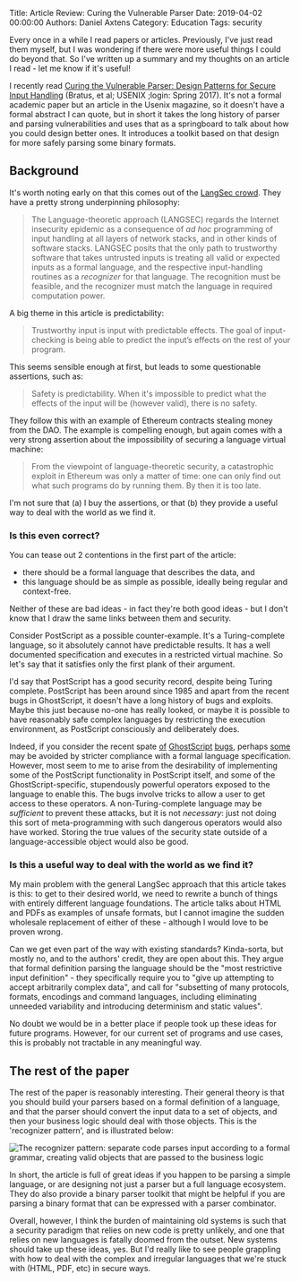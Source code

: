 Title: Article Review: Curing the Vulnerable Parser
Date: 2019-04-02 00:00:00
Authors: Daniel Axtens
Category: Education
Tags: security

Every once in a while I read papers or articles. Previously, I've just read them myself, but I was wondering if there were more useful things I could do beyond that. So I've written up a summary and my thoughts on an article I read - let me know if it's useful!

I recently read [Curing the Vulnerable Parser: Design Patterns for Secure Input Handling](https://www.usenix.org/publications/login/spring2017/bratus) (Bratus, et al; USENIX ;login: Spring 2017). It's not a formal academic paper but an article in the Usenix magazine, so it doesn't have a formal abstract I can quote, but in short it takes the long history of parser and parsing vulnerabilities and uses that as a springboard to talk about how you could design better ones. It introduces a toolkit based on that design for more safely parsing some binary formats.

## Background
It's worth noting early on that this comes out of the [LangSec crowd](http://langsec.org/). They have a pretty strong underpinning philosophy:

> The Language-theoretic approach (LANGSEC) regards the Internet insecurity epidemic as a consequence of _ad hoc_ programming of input handling at all layers of network stacks, and in other kinds of software stacks. LANGSEC posits that the only path to trustworthy software that takes untrusted inputs is treating all valid or expected inputs as a formal language, and the respective input-handling routines as a _recognizer_ for that language. The recognition must be feasible, and the recognizer must match the language in required computation power.

A big theme in this article is predictability:

> Trustworthy input is input with predictable effects. The goal of input-checking is being able to predict the input’s effects on the rest of your program.

This seems sensible enough at first, but leads to some questionable assertions, such as:

> Safety is predictability. When it's impossible to predict what the effects of the input will be (however valid), there is no safety.

They follow this with an example of Ethereum contracts stealing money from the DAO. The example is compelling enough, but again comes with a very strong assertion about the impossibility of securing a language virtual machine:

> From the viewpoint of language-theoretic security, a catastrophic exploit in Ethereum was only a matter of time: one can only find out what such programs do by running them. By then it is too late.

I'm not sure that (a) I buy the assertions, or that (b) they provide a useful way to deal with the world as we find it.

### Is this even correct? 
You can tease out 2 contentions in the first part of the article:

 - there should be a formal language that describes the data, and
 - this language should be as simple as possible, ideally being regular and context-free.

Neither of these are bad ideas - in fact they're both good ideas - but I don't know that I draw the same links between them and security.

Consider PostScript as a possible counter-example. It's a Turing-complete language, so it absolutely cannot have predictable results. It has a well documented specification and executes in a restricted virtual machine. So let's say that it satisfies only the first plank of their argument.

I'd say that PostScript has a good security record, despite being Turing complete. PostScript has been around since 1985 and apart from the recent bugs in GhostScript, it doesn't have a long history of bugs and exploits. Maybe this just because no-one has really looked, or maybe it is possible to have reasonably safe complex languages by restricting the execution environment, as PostScript consciously and deliberately does.

Indeed, if you consider the recent spate [of](https://bugs.chromium.org/p/project-zero/issues/detail?id=1675) [GhostScript](https://bugs.chromium.org/p/project-zero/issues/detail?id=1691) [bugs](https://bugs.chromium.org/p/project-zero/issues/detail?id=1682), perhaps [some](https://bugs.chromium.org/p/project-zero/issues/detail?id=1640) may be avoided by stricter compliance with a formal language specification. However, most seem to me to arise from the desirability of implementing some of the PostScript functionality in PostScript itself, and some of the GhostScript-specific, stupendously powerful operators exposed to the language to enable this. The bugs involve tricks to allow a user to get access to these operators. A non-Turing-complete language may be _sufficient_ to prevent these attacks, but it is not _necessary_: just not doing this sort of meta-programming with such dangerous operators would also have worked. Storing the true values of the security state outside of a language-accessible object would also be good.

### Is this a useful way to deal with the world as we find it?

My main problem with the general LangSec approach that this article takes is this: to get to their desired world, we need to rewrite a bunch of things with entirely different language foundations. The article talks about HTML and PDFs as examples of unsafe formats, but I cannot imagine the sudden wholesale replacement of either of these - although I would love to be proven wrong.

Can we get even part of the way with existing standards? Kinda-sorta, but mostly no, and to the authors' credit, they are open about this. They argue that formal definition parsing the language should be the "most restrictive input definition" - they specifically require you to "give up attempting to accept arbitrarily complex data", and call for "subsetting of many protocols, formats, encodings and command languages, including eliminating unneeded variability and introducing determinism and static values".

No doubt we would be in a better place if people took up these ideas for future programs.
However, for our current set of programs and use cases, this is probably not tractable in any meaningful way.

## The rest of the paper
The rest of the paper is reasonably interesting. Their general theory is that you should build your parsers based on a formal definition of a language, and that the parser should convert the input data to a set of objects, and then your business logic should deal with those objects. This is the 'recognizer pattern', and is illustrated below:

![The recognizer pattern: separate code parses input according to a formal grammar, creating valid objects that are passed to the business logic](images/dja/recogniser.png)

In short, the article is full of great ideas if you happen to be parsing a simple language, or are designing not just a parser but a full language ecosystem. They do also provide a binary parser toolkit that might be helpful if you are parsing a binary format that can be expressed with a parser combinator.

Overall, however, I think the burden of maintaining old systems is such that a security paradigm that relies on new code is pretty unlikely, and one that relies on new languages is fatally doomed from the outset. New systems should take up these ideas, yes. But I'd really like to see people grappling with how to deal with the complex and irregular languages that we're stuck with (HTML, PDF, etc) in secure ways.
